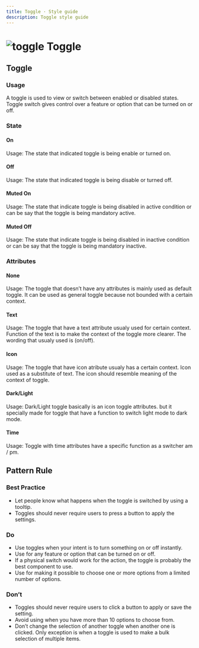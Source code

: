 ```yaml
---
title: Toggle · Style guide
description: Toggle style guide
---
```


<script setup>
  import pToggle from '../../components/toggle/Toggle.vue'
  import pCaption from '../../components/caption/Caption.vue'
  import IconLight from '@privyid/persona-icon/vue/sun/16.vue'
  import IconDark from '@privyid/persona-icon/vue/moon/16.vue'
  import { ref } from 'vue'
  import { useDark } from '@vueuse/core'

  const isDark = useDark()
</script>

# ![toggle](/assets/images/img-guide-toggle.svg) Toggle

## Toggle

### Usage

A toggle is used to view or switch between enabled or disabled states. Toggle switch gives control over a feature or option that can be turned on or off.

### State

#### On
<div class="flex my-6">
  <p-toggle variant="pill" no-label readonly checked />
</div>
<p-caption class="!text-subtle">
  Usage: The state that indicated toggle is being enable or turned on.
</p-caption>

#### Off
<div class="flex my-6">
  <p-toggle variant="pill" no-label readonly />
</div>
<p-caption class="!text-subtle">
  Usage: The state that indicated toggle is being disable or turned off.
</p-caption>

#### Muted On
<div class="flex my-6">
  <p-toggle variant="pill" no-label readonly checked disabled />
</div>
<p-caption class="!text-subtle">
  Usage: The state that indicate toggle is being disabled in active condition or can be say that the toggle is being mandatory active.
</p-caption>

#### Muted Off
<div class="flex my-6">
  <p-toggle variant="pill" no-label readonly disabled />
</div>
<p-caption class="!text-subtle">
  Usage: The state that indicate toggle is being disabled in inactive condition or can be say that the toggle is being mandatory inactive.
</p-caption>

### Attributes

#### None
<div class="flex my-6">
  <p-toggle variant="pill" no-label readonly checked />
</div>
<p-caption class="!text-subtle">
  Usage: The toggle that doesn’t have any attributes is mainly used as default toggle. It can be used as general toggle because not bounded with a certain context.
</p-caption>

#### Text
<div class="flex my-6">
  <p-toggle variant="pill" readonly checked />
</div>
<p-caption class="!text-subtle">
  Usage: The toggle that have a text attribute usualy used for certain context. Function of the text is to make the context of the toggle more clearer. The wording that usualy used is (on/off).
</p-caption>

#### Icon
<div class="flex my-6">
  <p-toggle variant="pill" readonly checked>
    <template #checked>
      1
    </template>
    <template #unchecked>
      0
    </template>
  </p-toggle>
</div>
<p-caption class="!text-subtle">
  Usage: The toggle that have icon atribute usualy has a certain context. Icon used as a substitute of text. The icon should resemble meaning of the context of toggle.
</p-caption>

#### Dark/Light
<div class="flex my-6">
  <p-toggle v-model="isDark" variant="pill" checked>
    <template #checked>
      <IconDark />
    </template>
    <template #unchecked>
      <IconLight />
    </template>
  </p-toggle>
</div>
<p-caption class="!text-subtle">
  Usage: Dark/Light toggle basically is an icon toggle attributes. but it specially made for toggle that have a function to switch light mode to dark mode.
</p-caption>

#### Time
<div class="flex my-6">
  <p-toggle variant="flat" checked-label="PM" unchecked-label="AM" />
</div>
<p-caption class="!text-subtle">
  Usage: Toggle with time attributes have a specific function as a switcher am / pm.
</p-caption>

## Pattern Rule

### Best Practice
<div class="flex">
  <div class="w-2/3">
    <ul>
      <li>Let people know what happens when the toggle is switched by using a tooltip.</li>
      <li>Toggles should never require users to press a button to apply the settings.</li>
    </ul>
  </div>
</div>

### Do
<div class="flex">
  <div class="w-2/3">
    <ul>
      <li>Use toggles when your intent is to turn something on or off instantly.</li>
      <li>Use for any feature or option that can be turned on or off.</li>
      <li>If a physical switch would work for the action, the toggle is probably the best component to use.</li>
      <li>Use for making it possible to choose one or more options from a limited number of options.</li>
    </ul>
  </div>
</div>

### Don’t
<div class="flex">
  <div class="w-2/3">
    <ul>
      <li>Toggles should never require users to click a button to apply or save the setting.</li>
      <li>Avoid using when you have more than 10 options to choose from.</li>
      <li>
        Don’t change the selection of another toggle when another one is clicked. Only exception is when a toggle is used to make a bulk selection of multiple items.
      </li>
    </ul>
  </div>
</div>
